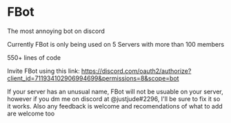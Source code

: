 # FBot
The most annoying bot on discord

Currently FBot is only being used on 5 Servers with more than 100 members

550+ lines of code


Invite FBot using this link:
https://discord.com/oauth2/authorize?client_id=711934102906994699&permissions=8&scope=bot

If your server has an unusual name, FBot will not be usuable on your server, however if you dm me on discord at @justjude#2296, I'll be sure to fix it so it works.
Also any feedback is welcome and recomendations of what to add are welcome too
